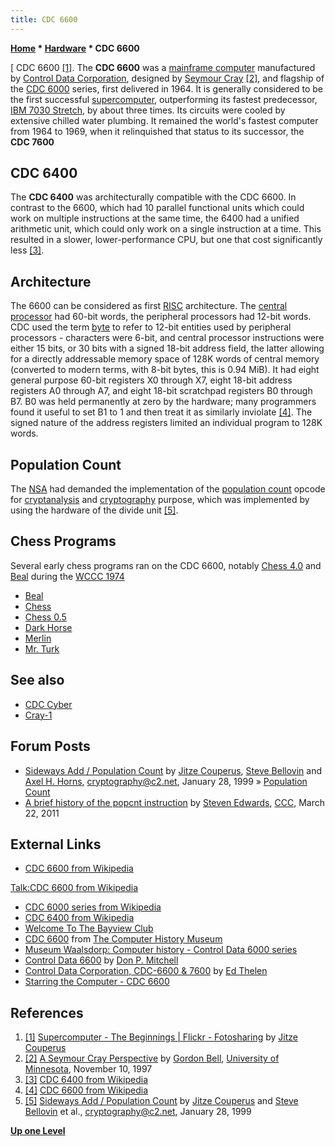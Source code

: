 ```yaml
---
title: CDC 6600
---
```

**[Home](Home "Home") * [Hardware](Hardware "Hardware") * CDC 6600**

\[ CDC 6600 <a id="cite-note-1" href="#cite-ref-1">[1]</a>.
The **CDC 6600** was a [mainframe computer](https://en.wikipedia.org/wiki/Mainframe_computer) manufactured by [Control Data Corporation](https://en.wikipedia.org/wiki/Control_Data_Corporation), designed by [Seymour Cray](https://en.wikipedia.org/wiki/Seymour_Cray) <a id="cite-note-2" href="#cite-ref-2">[2]</a>, and flagship of the [CDC 6000](https://en.wikipedia.org/wiki/CDC_6000_series) series, first delivered in 1964. It is generally considered to be the first successful [supercomputer](https://en.wikipedia.org/wiki/Supercomputer), outperforming its fastest predecessor, [IBM 7030 Stretch](https://en.wikipedia.org/wiki/IBM_7030_Stretch), by about three times. Its circuits were cooled by extensive chilled water plumbing. It remained the world's fastest computer from 1964 to 1969, when it relinquished that status to its successor, the **CDC 7600**

## CDC 6400

The **CDC 6400** was architecturally compatible with the CDC 6600. In contrast to the 6600, which had 10 parallel functional units which could work on multiple instructions at the same time, the 6400 had a unified arithmetic unit, which could only work on a single instruction at a time. This resulted in a slower, lower-performance CPU, but one that cost significantly less <a id="cite-note-3" href="#cite-ref-3">[3]</a>.

## Architecture

The 6600 can be considered as first [RISC](https://en.wikipedia.org/wiki/Reduced_instruction_set_computing) architecture. The [central processor](https://en.wikipedia.org/wiki/Central_processing_unit) had 60-bit words, the peripheral processors had 12-bit words. CDC used the term [byte](Byte "Byte") to refer to 12-bit entities used by peripheral processors - characters were 6-bit, and central processor instructions were either 15 bits, or 30 bits with a signed 18-bit address field, the latter allowing for a directly addressable memory space of 128K words of central memory (converted to modern terms, with 8-bit bytes, this is 0.94 MiB). It had eight general purpose 60-bit registers X0 through X7, eight 18-bit address registers A0 through A7, and eight 18-bit scratchpad registers B0 through B7. B0 was held permanently at zero by the hardware; many programmers found it useful to set B1 to 1 and then treat it as similarly inviolate <a id="cite-note-4" href="#cite-ref-4">[4]</a>. The signed nature of the address registers limited an individual program to 128K words.

## Population Count

The [NSA](https://en.wikipedia.org/wiki/National_Security_Agency) had demanded the implementation of the [population count](Population_Count "Population Count") opcode for [cryptanalysis](https://en.wikipedia.org/wiki/Cryptanalysis) and [cryptography](https://en.wikipedia.org/wiki/Cryptography) purpose, which was implemented by using the hardware of the divide unit <a id="cite-note-5" href="#cite-ref-5">[5]</a>.

## Chess Programs

Several early chess programs ran on the CDC 6600, notably [Chess 4.0](</Chess_(Program)> "Chess (Program)") and [Beal](Beal "Beal") during the [WCCC 1974](WCCC_1974 "WCCC 1974")

- [Beal](Beal "Beal")
- [Chess](</Chess_(Program)> "Chess (Program)")
- [Chess 0.5](Chess_0.5 "Chess 0.5")
- [Dark Horse](Dark_Horse "Dark Horse")
- [Merlin](Merlin "Merlin")
- [Mr. Turk](Mr._Turk "Mr. Turk")

## See also

- [CDC Cyber](CDC_Cyber "CDC Cyber")
- [Cray-1](Cray-1 "Cray-1")

## Forum Posts

- [Sideways Add / Population Count](http://cryptome.org/jya/sadd.htm) by [Jitze Couperus](http://www.couperus.org/), [Steve Bellovin](Steven_M._Bellovin "Steven M. Bellovin") and [Axel H. Horns](http://de.linkedin.com/in/horns), [cryptography@c2.net](https://en.wikipedia.org/wiki/C2Net), January 28, 1999 » [Population Count](Population_Count "Population Count")
- [A brief history of the popcnt instruction](http://www.talkchess.com/forum/viewtopic.php?t=38521) by [Steven Edwards](Steven_Edwards "Steven Edwards"), [CCC](CCC "CCC"), March 22, 2011

## External Links

- [CDC 6600 from Wikipedia](https://en.wikipedia.org/wiki/CDC_6600)

[Talk:CDC 6600 from Wikipedia](https://en.wikipedia.org/wiki/Talk%3ACDC_6600)

- [CDC 6000 series from Wikipedia](https://en.wikipedia.org/wiki/CDC_6000_series)
- [CDC 6400 from Wikipedia](https://en.wikipedia.org/wiki/CDC_6400)
- [Welcome To The Bayview Club](http://www.couperus.org/Albums/Bayview/)
- [CDC 6600](http://www.computerhistory.org/brochures/search.php?searchField=cdc+6600&x=26&y=8&companiesOpt=com-42b9d5af185f1) from [The Computer History Museum](The_Computer_History_Museum "The Computer History Museum")
- [Museum Waalsdorp: Computer history - Control Data 6000 series](http://www.museumwaalsdorp.nl/computer/en/6400hist.html)
- [Control Data 6600](http://www.mentallandscape.com/Computer_CDC.htm) by [Don P. Mitchell](http://www.mentallandscape.com/Index.htm)
- [Control Data Corporation, CDC-6600 & 7600](http://ed-thelen.org/comp-hist/vs-cdc-6600.html) by [Ed Thelen](http://ed-thelen.org/comp-hist/index.html)
- [Starring the Computer - CDC 6600](http://starringthecomputer.com/computer.html?c=137)

## References

1. <a id="cite-ref-1" href="#cite-note-1">[1]</a> [Supercomputer - The Beginnings | Flickr - Fotosharing](http://www.flickr.com/photos/40648743@N00/4345058981) by [Jitze Couperus](http://www.couperus.org/)
1. <a id="cite-ref-2" href="#cite-note-2">[2]</a> [A Seymour Cray Perspective](http://research.microsoft.com/en-us/um/people/gbell/craytalk/sld001.htm) by [Gordon Bell](https://en.wikipedia.org/wiki/Gordon_Bell), [University of Minnesota](University_of_Minnesota "University of Minnesota"), November 10, 1997
1. <a id="cite-ref-3" href="#cite-note-3">[3]</a>  [CDC 6400 from Wikipedia](https://en.wikipedia.org/wiki/CDC_6400)
1. <a id="cite-ref-4" href="#cite-note-4">[4]</a> [CDC 6600 from Wikipedia](https://en.wikipedia.org/wiki/CDC_6600)
1. <a id="cite-ref-5" href="#cite-note-5">[5]</a> [Sideways Add / Population Count](http://cryptome.org/jya/sadd.htm) by [Jitze Couperus](http://www.couperus.org/) and [Steve Bellovin](Steven_M._Bellovin "Steven M. Bellovin") et al., [cryptography@c2.net](https://en.wikipedia.org/wiki/C2Net), January 28, 1999

**[Up one Level](Hardware "Hardware")**

